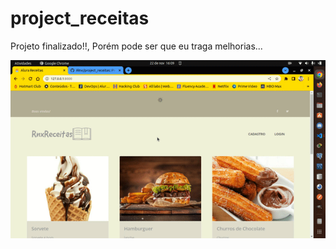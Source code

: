# project_receitas
Projeto finalizado!!, Porém pode ser que eu traga melhorias...


<p align="center">
  <img src="receitas.gif">
</p>
